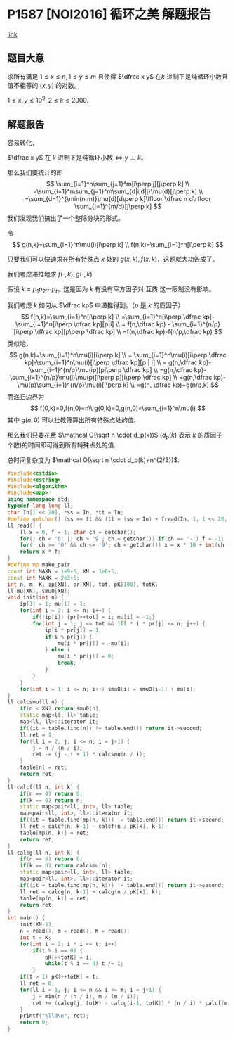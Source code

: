 # P1587 [NOI2016] 循环之美 解题报告

[link](https://www.luogu.com.cn/problem/P1587)

## 题目大意

求所有满足 $1\le x\le n,1\le y\le m$ 且使得 $\dfrac x y$ 在$k$ 进制下是纯循环小数且值不相等的 $(x,y)$ 的对数。

$1\le x,y\le 10^9,2\le k\le 2000.$

## 解题报告

容易转化，

$\dfrac x y$ 在 $k$ 进制下是纯循环小数 $\Leftrightarrow$ $y\perp k$。

那么我们要统计的即
$$
\sum_{i=1}^n\sum_{j=1}^m[i\perp j][j\perp k]
\\
=\sum_{i=1}^n\sum_{j=1}^m\sum_{d|i,d|j}\mu(d)[j\perp k]
\\
=\sum_{d=1}^{\min(n,m)}\mu(d)[d\perp k]\lfloor \dfrac n d\rfloor \sum_{j=1}^{m/d}[j\perp k]
$$
我们发现我们搞出了一个整除分块的形式。

令
$$
g(n,k)=\sum_{i=1}^n\mu(i)[i\perp k]
\\
f(n,k)=\sum_{i=1}^n[i\perp k]
$$


只要我们可以快速求在所有特殊点 $x$ 处的 $g(x,k),f(x,k)$，这题就大功告成了。

我们考虑递推地求 $f(\cdot ,k),g(\cdot,k)$

假设 $k=p_1p_2\cdots p_t$。这是因为 $k$ 有没有平方因子对 互质 这一限制没有影响。

我们考虑 $k$ 如何从 $\dfrac kp$ 中递推得到。（$p$ 是 $k$ 的质因子）
$$
f(n,k)=\sum_{i=1}^n[i\perp k]
\\
=\sum_{i=1}^n[i\perp \dfrac kp]-\sum_{i=1}^n[i\perp \dfrac kp][p|i]
\\
= f(n,\dfrac kp) - \sum_{i=1}^{n/p}[i\perp \dfrac kp][p\perp \dfrac kp]
\\
=f(n,\dfrac kp)-f(n/p,\dfrac kp)
$$
类似地，
$$
g(n,k)=\sum_{i=1}^n\mu(i)[i\perp k]
\\
= \sum_{i=1}^n\mu(i)[i\perp \dfrac kp]-\sum_{i=1}^n\mu(i)[i\perp \dfrac kp][p | i]
\\
= g(n,\dfrac kp)-\sum_{i=1}^{n/p}\mu(ip)[pi\perp \dfrac kp]
\\
=g(n,\dfrac kp)-\sum_{i=1}^{n/p}\mu(i)\mu(p)[i\perp p][i\perp \dfrac kp]
\\
=g(n,\dfrac kp)-\mu(p)\sum_{i=1}^{n/p}\mu(i)[i\perp k]
\\
=g(n, \dfrac kp)+g(n/p,k)
$$
而递归边界为 
$$
f(0,k)=0,f(n,0)=n\\
g(0,k)=0,g(n,0)=\sum_{i=1}^n\mu(i)
$$
其中 $g(n,0)$ 可以杜教筛算出所有特殊点处的值.

那么我们只要花费 $\mathcal O(\sqrt n \cdot d_p(k))$ ($d_p (k)$ 表示 $k$ 的质因子个数)的时间即可得到所有特殊点处的值.

总时间复杂度为 $\mathcal O(\sqrt n \cdot d_p(k)+n^{2/3})$.

```cpp
#include<cstdio>
#include<cstring>
#include<algorithm>
#include<map>
using namespace std;
typedef long long ll;
char In[1 << 20], *ss = In, *tt = In;
#define getchar() (ss == tt && (tt = (ss = In) + fread(In, 1, 1 << 20, stdin), ss == tt) ? EOF : *ss++)
ll read() {
	ll x = 0, f = 1; char ch = getchar();
	for(; ch < '0' || ch > '9'; ch = getchar()) if(ch == '-') f = -1;
	for(; ch >= '0' && ch <= '9'; ch = getchar()) x = x * 10 + int(ch - '0');
	return x * f;
}
#define mp make_pair
const int MAXN = 1e9+5, XN = 1e6+5;
const int MAXK = 2e3+5;
int n, m, K, ip[XN], pr[XN], tot, pK[100], totK;
ll mu[XN], smu0[XN];
void init(int n) {
	ip[1] = 1; mu[1] = 1;
	for(int i = 2; i <= n; i++) {
		if(!ip[i]) {pr[++tot] = i; mu[i] = -1;}
		for(int j = 1; j <= tot && 1ll * i * pr[j] <= n; j++) {
			ip[i * pr[j]] = 1;
			if(i % pr[j]) {
				mu[i * pr[j]] = -mu[i];
			} else {
				mu[i * pr[j]] = 0;
				break;
			}
		}
	}
	for(int i = 1; i <= n; i++) smu0[i] = smu0[i-1] + mu[i];
}
ll calcsmu(ll n) {
	if(n < XN) return smu0[n];
	static map<ll, ll> table;
	map<ll, ll>::iterator it;
	if((it = table.find(n)) != table.end()) return it->second;
	ll ret = 1;
	for(ll i = 2, j; i <= n; i = j+1) {
		j = n / (n / i);
		ret -= (j - i + 1) * calcsmu(n / i);
	}
	table[n] = ret;
	return ret;
}
ll calcf(ll n, int k) {
	if(n == 0) return 0;
	if(k == 0) return n;
	static map<pair<ll, int>, ll> table;
	map<pair<ll, int>, ll>::iterator it;
	if((it = table.find(mp(n, k))) != table.end()) return it->second;
	ll ret = calcf(n, k-1) - calcf(n / pK[k], k-1);
	table[mp(n, k)] = ret;
	return ret;
}
ll calcg(ll n, int k) {
	if(n == 0) return 0;
	if(k == 0) return calcsmu(n);
	static map<pair<ll, int>, ll> table;
	map<pair<ll, int>, ll>::iterator it;
	if((it = table.find(mp(n, k))) != table.end()) return it->second;
	ll ret = calcg(n, k-1) + calcg(n / pK[k], k);
	table[mp(n, k)] = ret;
	return ret;
}
int main() {
	init(XN-1);
	n = read(), m = read(), K = read();
	int t = K;
	for(int i = 2; i * i <= t; i++)
		if(t % i == 0) {
			pK[++totK] = i;
			while(t % i == 0) t /= i;
		}
	if(t > 1) pK[++totK] = t;
	ll ret = 0;
	for(ll i = 1, j; i <= n && i <= m; i = j+1) {
		j = min(n / (n / i), m / (m / i));
		ret += (calcg(j, totK) - calcg(i-1, totK)) * (n / i) * calcf(m / i, totK);
	}
	printf("%lld\n", ret);
	return 0;
}
```

